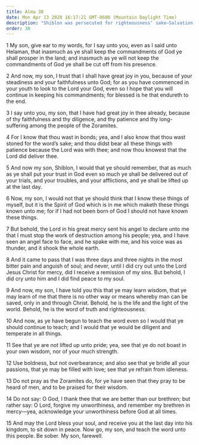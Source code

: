 ```yaml
---
title: Alma 38
date: Mon Apr 13 2020 16:17:21 GMT-0600 (Mountain Daylight Time)
description: "Shiblon was persecuted for righteousness’ sake—Salvation is in Christ, who is the life and the light of the world—Bridle all your passions. About 74 B.C."
order: 38
---
```


1 My son, give ear to my words, for I say unto you, even as I said unto Helaman, that inasmuch as ye shall keep the commandments of God ye shall prosper in the land; and inasmuch as ye will not keep the commandments of God ye shall be cut off from his presence.

2 And now, my son, I trust that I shall have great joy in you, because of your steadiness and your faithfulness unto God; for as you have commenced in your youth to look to the Lord your God, even so I hope that you will continue in keeping his commandments; for blessed is he that endureth to the end.

3 I say unto you, my son, that I have had great joy in thee already, because of thy faithfulness and thy diligence, and thy patience and thy long-suffering among the people of the Zoramites.

4 For I know that thou wast in bonds; yea, and I also know that thou wast stoned for the word’s sake; and thou didst bear all these things with patience because the Lord was with thee; and now thou knowest that the Lord did deliver thee.

5 And now my son, Shiblon, I would that ye should remember, that as much as ye shall put your trust in God even so much ye shall be delivered out of your trials, and your troubles, and your afflictions, and ye shall be lifted up at the last day.

6 Now, my son, I would not that ye should think that I know these things of myself, but it is the Spirit of God which is in me which maketh these things known unto me; for if I had not been born of God I should not have known these things.

7 But behold, the Lord in his great mercy sent his angel to declare unto me that I must stop the work of destruction among his people; yea, and I have seen an angel face to face, and he spake with me, and his voice was as thunder, and it shook the whole earth.

8 And it came to pass that I was three days and three nights in the most bitter pain and anguish of soul; and never, until I did cry out unto the Lord Jesus Christ for mercy, did I receive a remission of my sins. But behold, I did cry unto him and I did find peace to my soul.

9 And now, my son, I have told you this that ye may learn wisdom, that ye may learn of me that there is no other way or means whereby man can be saved, only in and through Christ. Behold, he is the life and the light of the world. Behold, he is the word of truth and righteousness.

10 And now, as ye have begun to teach the word even so I would that ye should continue to teach; and I would that ye would be diligent and temperate in all things.

11 See that ye are not lifted up unto pride; yea, see that ye do not boast in your own wisdom, nor of your much strength.

12 Use boldness, but not overbearance; and also see that ye bridle all your passions, that ye may be filled with love; see that ye refrain from idleness.

13 Do not pray as the Zoramites do, for ye have seen that they pray to be heard of men, and to be praised for their wisdom.

14 Do not say: O God, I thank thee that we are better than our brethren; but rather say: O Lord, forgive my unworthiness, and remember my brethren in mercy—yea, acknowledge your unworthiness before God at all times.

15 And may the Lord bless your soul, and receive you at the last day into his kingdom, to sit down in peace. Now go, my son, and teach the word unto this people. Be sober. My son, farewell.
